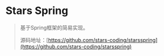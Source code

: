 # Stars Spring

> 基于Spring框架的简易实现。
>
> 源码地址：[https://github.com/stars-coding/starsspring](https://github.com/stars-coding/starsspring)
